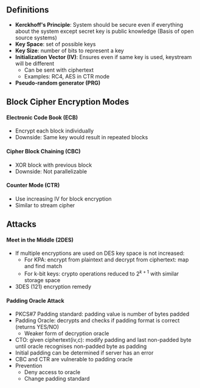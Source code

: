 ## Definitions
* **Kerckhoff's Principle**: System should be secure even if everything about the system except secret key is public knowledge (Basis of open source systems)
* **Key Space**: set of possible keys
* **Key Size**: number of bits to represent a key
* **Initialization Vector (IV)**: Ensures even if same key is used, keystream will be different
    * Can be sent with ciphertext
    * Examples: RC4, AES in CTR mode
* **Pseudo-random generator (PRG)**

## Block Cipher Encryption Modes
#### Electronic Code Book (ECB)
* Encrypt each block individually
* Downside: Same key would result in repeated blocks
#### Cipher Block Chaining (CBC)
* XOR block with previous block
* Downside: Not parallelizable
#### Counter Mode (CTR)
* Use increasing IV for block encryption
* Similar to stream cipher

## Attacks
#### Meet in the Middle (2DES)
* If multiple encryptions are used on DES key space is not increased:
    * For KPA: encrypt from plaintext and decrypt from ciphertext: map and find match
    * For k-bit keys: crypto operations reduced to $2^{k+1}$ with similar storage space
* 3DES (121) encryption remedy
#### Padding Oracle Attack
* PKCS#7 Padding standard: padding value is number of bytes padded
* Padding Oracle: decrypts and checks if padding format is correct (returns YES/NO)
    * Weaker form of decryption oracle
* CTO: given ciphertext(iv,c): modify padding and last non-padded byte until oracle recognises non-padded byte as padding
* Initial padding can be determined if server has an error
* CBC and CTR are vulnerable to padding oracle
* Prevention
    * Deny access to oracle
    * Change padding standard
